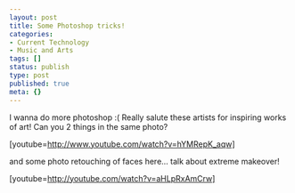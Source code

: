 ```yaml
---
layout: post
title: Some Photoshop tricks!
categories:
- Current Technology
- Music and Arts
tags: []
status: publish
type: post
published: true
meta: {}
---
```

I wanna do more photoshop :( Really salute these artists for inspiring works of art! Can you 2 things in the same photo?

[youtube=http://www.youtube.com/watch?v=hYMRepK_aqw]

and some photo retouching of faces here... talk about extreme makeover!

[youtube=http://youtube.com/watch?v=aHLpRxAmCrw]
